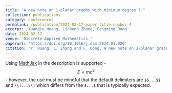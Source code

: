 ```yaml
---
title: "A new note on 1-planar graphs with minimum degree 7."
collection: publications
category: conferences
permalink: /publication/2024-02-17-paper-title-number-4
excerpt: 'Yuanqiu Huang, Licheng Zhang, Fengming Dong'
date: 2024-02-17
venue: 'Discrete Applied Mathematics.'
paperurl: 'https://doi.org/10.1016/j.dam.2024.01.026'
citation: 'Y. Huang, L. Zhang and F. Dong, A new note on 1-planar graphs with minimum degree 7, Discrete Appl. Math. 348 (2024), 165--183; MR4700123'
---
```


Using [MathJax](https://www.mathjax.org/) in the description is supported - $$E=mc^2$$ - however, the use must be mindful that the default delimiters are `$$...$$` and `\\[...\\]` which differs from the `$...$` that is typically expected.

